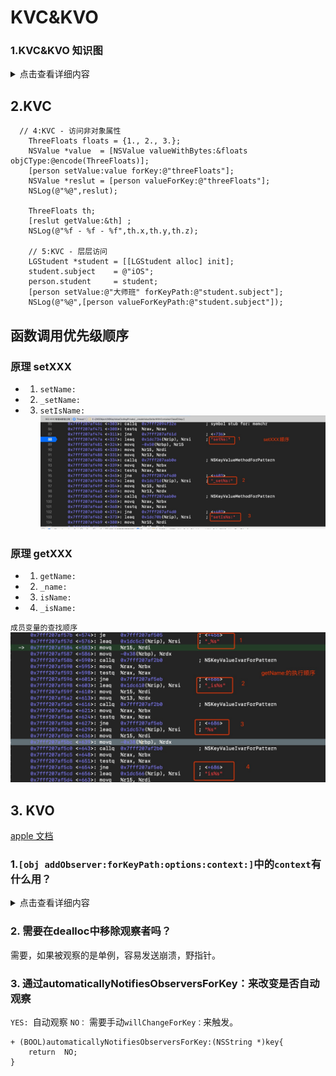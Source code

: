 # KVC&KVO
### 1.KVC&KVO 知识图
<details>
  <summary>点击查看详细内容</summary>
![查看知识图](./img/kvo.png)
</details>

## 2.KVC

```
  // 4:KVC - 访问非对象属性
    ThreeFloats floats = {1., 2., 3.};
    NSValue *value  = [NSValue valueWithBytes:&floats objCType:@encode(ThreeFloats)];
    [person setValue:value forKey:@"threeFloats"];
    NSValue *reslut = [person valueForKey:@"threeFloats"];
    NSLog(@"%@",reslut);
    
    ThreeFloats th;
    [reslut getValue:&th] ;
    NSLog(@"%f - %f - %f",th.x,th.y,th.z);
    
    // 5:KVC - 层层访问
    LGStudent *student = [[LGStudent alloc] init];
    student.subject    = @"iOS";
    person.student     = student;
    [person setValue:@"大师班" forKeyPath:@"student.subject"];
    NSLog(@"%@",[person valueForKeyPath:@"student.subject"]);
```
## 函数调用优先级顺序
### 原理 setXXX
- 1. `setName:`
- 2. `_setName:`
- 3. `setIsName:`
![](media/16121704612214.jpg)


### 原理 getXXX
- 1. `getName:`
- 2. `_name:`
- 3. `isName:`
- 4. `_isName:`

`成员变量的查找顺序`
![](media/16121706654167.jpg)

## 3. KVO
[apple 文档](https://developer.apple.com/library/archive/documentation/Cocoa/Conceptual/KeyValueObserving/KeyValueObserving.html#//apple_ref/doc/uid/10000177i)

### 1.`[obj addObserver:forKeyPath:options:context:]`中的`context`有什么用？
<details>
  <summary>点击查看详细内容</summary>
利用`context`来区分不同的对象相同的`keypath`的值,平时穿NULL，多个对象被观察，使用指针来区分即可。

```
	static NSString *KPersonKey=@"KPersonKey";
	static void* personKey = &KPersonKey;
    [self.person addObserver:self forKeyPath:@"nickName" options:(NSKeyValueObservingOptionNew) context:&personKey];
```

</details>


### 2. 需要在dealloc中移除观察者吗？
需要，如果被观察的是单例，容易发送崩溃，野指针。

### 3. 通过automaticallyNotifiesObserversForKey：来改变是否自动观察
`YES: `自动观察
`NO：` 需要手动`willChangeForKey：`来触发。
```
+ (BOOL)automaticallyNotifiesObserversForKey:(NSString *)key{
	return  NO;
}
```
